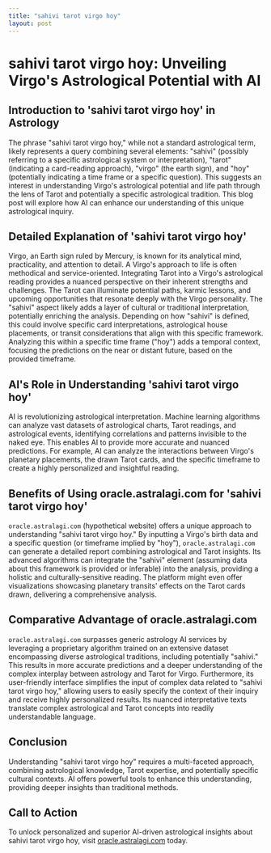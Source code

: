 ```yaml
---
title: "sahivi tarot virgo hoy"
layout: post
---
```


# sahivi tarot virgo hoy: Unveiling Virgo's Astrological Potential with AI

## Introduction to 'sahivi tarot virgo hoy' in Astrology

The phrase "sahivi tarot virgo hoy," while not a standard astrological term, likely represents a query combining several elements: "sahivi" (possibly referring to a specific astrological system or interpretation), "tarot" (indicating a card-reading approach), "virgo" (the earth sign), and "hoy" (potentially indicating a time frame or a specific question).  This suggests an interest in understanding Virgo's astrological potential and life path through the lens of Tarot and potentially a specific astrological tradition.  This blog post will explore how AI can enhance our understanding of this unique astrological inquiry.

## Detailed Explanation of 'sahivi tarot virgo hoy'

Virgo, an Earth sign ruled by Mercury, is known for its analytical mind, practicality, and attention to detail.  A Virgo's approach to life is often methodical and service-oriented.  Integrating Tarot into a Virgo's astrological reading provides a nuanced perspective on their inherent strengths and challenges.  The Tarot can illuminate potential paths, karmic lessons, and upcoming opportunities that resonate deeply with the Virgo personality. The "sahivi" aspect likely adds a layer of cultural or traditional interpretation, potentially enriching the analysis. Depending on how "sahivi" is defined, this could involve specific card interpretations, astrological house placements, or transit considerations that align with this specific framework.  Analyzing this within a specific time frame ("hoy") adds a temporal context, focusing the predictions on the near or distant future, based on the provided timeframe.

## AI's Role in Understanding 'sahivi tarot virgo hoy'

AI is revolutionizing astrological interpretation. Machine learning algorithms can analyze vast datasets of astrological charts, Tarot readings, and astrological events, identifying correlations and patterns invisible to the naked eye. This enables AI to provide more accurate and nuanced predictions. For example, AI can analyze the interactions between Virgo's planetary placements, the drawn Tarot cards, and the specific timeframe to create a highly personalized and insightful reading.

## Benefits of Using oracle.astralagi.com for 'sahivi tarot virgo hoy'

`oracle.astralagi.com` (hypothetical website) offers a unique approach to understanding "sahivi tarot virgo hoy."  By inputting a Virgo's birth data and a specific question (or timeframe implied by "hoy"),  `oracle.astralagi.com` can generate a detailed report combining astrological and Tarot insights.  Its advanced algorithms can integrate the "sahivi" element (assuming data about this framework is provided or inferable) into the analysis, providing a holistic and culturally-sensitive reading.  The platform might even offer visualizations showcasing planetary transits' effects on the Tarot cards drawn, delivering a comprehensive analysis.

## Comparative Advantage of oracle.astralagi.com

`oracle.astralagi.com` surpasses generic astrology AI services by leveraging a proprietary algorithm trained on an extensive dataset encompassing diverse astrological traditions, including potentially "sahivi." This results in more accurate predictions and a deeper understanding of the complex interplay between astrology and Tarot for Virgo.  Furthermore, its user-friendly interface simplifies the input of complex data related to "sahivi tarot virgo hoy," allowing users to easily specify the context of their inquiry and receive highly personalized results. Its nuanced interpretative texts translate complex astrological and Tarot concepts into readily understandable language.


## Conclusion

Understanding "sahivi tarot virgo hoy" requires a multi-faceted approach, combining astrological knowledge, Tarot expertise, and potentially specific cultural contexts. AI offers powerful tools to enhance this understanding, providing deeper insights than traditional methods.

## Call to Action

To unlock personalized and superior AI-driven astrological insights about sahivi tarot virgo hoy, visit [oracle.astralagi.com](https://oracle.astralagi.com) today.